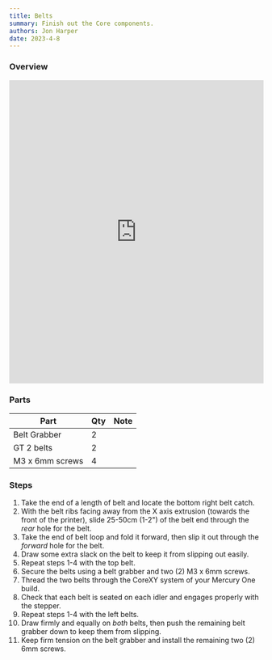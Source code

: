```yaml
---
title: Belts
summary: Finish out the Core components.
authors: Jon Harper
date: 2023-4-8
---
```


### Overview

<iframe src="https://jon-harper.github.io/E34M1/assets/vid/belts.mp4" frameborder="0" width="100%" height="600px" allowfullscreen></iframe>

### Parts

| Part | Qty | Note |
|---|---|---|
| Belt Grabber | 2 | |
| GT 2 belts   | 2 | |
| M3 x 6mm screws | 4 | |

### Steps

1. Take the end of a length of belt and locate the bottom right belt catch.
2. With the belt ribs facing away from the X axis extrusion (towards the front of the printer), slide 25-50cm (1-2") of the belt end through the *rear* hole for the belt.
3. Take the end of belt loop and fold it forward, then slip it out through the *forward* hole for the belt.
4. Draw some extra slack on the belt to keep it from slipping out easily.
5. Repeat steps 1-4 with the top belt.
6. Secure the belts using a belt grabber and two (2) M3 x 6mm screws.
7. Thread the two belts through the CoreXY system of your Mercury One build.
8. Check that each belt is seated on each idler and engages properly with the stepper.
9. Repeat steps 1-4 with the left belts.
10. Draw firmly and equally on *both* belts, then push the remaining belt grabber down to keep them from slipping.
11. Keep firm tension on the belt grabber and install the remaining two (2) 6mm screws.